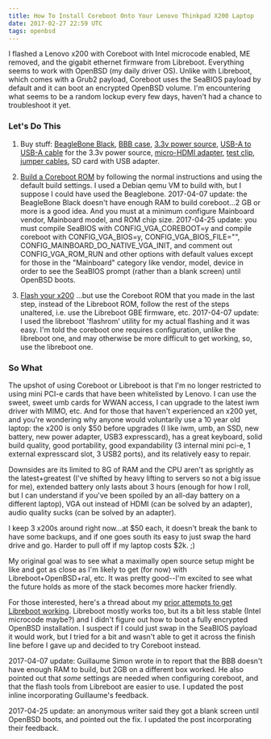 ```yaml
---
title: How To Install Coreboot Onto Your Lenovo Thinkpad X200 Laptop
date: 2017-02-27 22:59 UTC
tags: openbsd
---
```


I flashed a Lenovo x200 with Coreboot with Intel microcode enabled, ME removed, and the gigabit ethernet firmware from Libreboot. Everything seems to work with OpenBSD (my daily driver OS). Unlike with Libreboot, which comes with a Grub2 payload, Coreboot uses the SeaBIOS payload by default and it can boot an encrypted OpenBSD volume. I'm encountering what seems to be a random lockup every few days, haven't had a chance to troubleshoot it yet.

### Let's Do This

1. Buy stuff: [BeagleBone Black][8], [BBB case][6], [3.3v power source][9], [USB-A to USB-A cable][10] for the 3.3v power source, [micro-HDMI adapter][7], [test clip][4], [jumper cables][5], SD card with USB adapter.

1. [Build a Coreboot ROM][1] by following the normal instructions and using the default build settings. I used a Debian qemu VM to build with, but I suppose I could have used the Beaglebone. 2017-04-07 update: the BeagleBone Black doesn't have enough RAM to build coreboot...2 GB or more is a good idea. And you must at a minimum configure Mainboard vendor, Mainboard model, and ROM chip size. 2017-04-25 update: you must compile SeaBIOS with CONFIG_VGA_COREBOOT=y and 
compile coreboot with CONFIG_VGA_BIOS=y, CONFIG_VGA_BIOS_FILE="<path to the vgabios.bin>", CONFIG_MAINBOARD_DO_NATIVE_VGA_INIT, and comment out CONFIG_VGA_ROM_RUN and other options with default values except for those in the "Mainboard" category like vendor, model, device in order to see the SeaBIOS prompt (rather than a blank screen) until OpenBSD boots.

1. [Flash your x200][2] ...but use the Coreboot ROM that you made in the last step, instead of the Libreboot ROM, follow the rest of the steps unaltered, i.e. use the Libreboot GBE firmware, etc. 2017-04-07 update: I used the libreboot 'flashrom' utility for my actual flashing and it was easy. I'm told the coreboot one requires configuration, unlike the libreboot one, and may otherwise be more difficult to get working, so, use the libreboot one.

### So What

The upshot of using Coreboot or Libreboot is that I'm no longer restricted to using mini PCI-e cards that have been whitelisted by Lenovo. I can use the sweet, sweet umb cards for WWAN access, I can upgrade to the latest iwm driver with MIMO, etc. And for those that haven't experienced an x200 yet, and you're wondering why anyone would voluntarily use a 10 year old laptop: the x200 is only $50 before upgrades (I like iwm, umb, an SSD, new battery, new power adapter, USB3 expresscard), has a great keyboard, solid build quality, good portability, good expandability (3 internal mini pci-e, 1 external expresscard slot, 3 USB2 ports), and its relatively easy to repair.

Downsides are its limited to 8G of RAM and the CPU aren't as sprightly as the
latest+greatest (I've shifted by heavy lifting to servers so not a big issue for
me), extended battery only lasts about 3 hours (enough for how I roll, but I can
understand if you've been spoiled by an all-day battery on a different laptop), VGA out instead of HDMI (can be solved by an adapter), audio quality sucks (can be solved by an adapter).

I keep 3 x200s around right now...at $50 each, it doesn't break the bank to have some backups, and if one goes south its easy to just swap the hard drive and go. Harder to pull off if my laptop costs $2k. ;)

My original goal was to see what a maximally open source setup might be like and got as close as I'm likely to get (for now) with Libreboot+OpenBSD+ral, etc. It was pretty good--I'm excited to see what the future holds as more of the stack becomes more hacker friendly.

For those interested, here's a thread about my [prior attempts to get Libreboot working][3]. Libreboot mostly works too, but its a bit less stable (Intel microcode maybe?) and I didn't figure out how to boot a fully encrypted OpenBSD installation. I suspect if I could just swap in the SeaBIOS payload it would work, but I tried for a bit and wasn't able to get it across the finish line before I gave up and decided to try Coreboot instead.

2017-04-07 update: Guillaume Simon wrote in to report that the BBB doesn't have enough RAM to build, but 2GB on a different box worked. He also pointed out that *some* settings are needed when configuring coreboot, and that the flash tools from Libreboot are easier to use. I updated the post inline incorporating Guillaume's feedback.

2017-04-25 update: an anonymous writer said they got a blank screen until OpenBSD boots, and pointed out the fix. I updated the post incorporating their feedback.

  [1]: https://www.coreboot.org/Build_HOWTO
  [2]: https://iqlusion.org/index.php/2016/03/01/x200-libreboot/
  [3]: https://marc.info/?l=openbsd-misc&m=147490313431099&w=2
  [4]: http://www.ebay.com/sch/i.html?_nkw=Pomona%205250%20SOIC%20Test%20Clip,%208%20Pin&clk_rvr_id=1174744441332&mfe=search
  [5]: http://www.ebay.com/sch/i.html?_odkw=Pomona+5250+SOIC+Test+Clip%2C+8+Pin&mfe=search&clk_rvr_id=1174744441332&_osacat=0&_from=R40&_trksid=p2045573.m570.l1313.TR0.TRC0.H0.X120pcs+Dupont+Wire+Male+to+Male+%2B+Male+to+Female+%2B+Female+to+Female+Jumper+Cabl.TRS0&_nkw=120pcs+Dupont+Wire+Male+to+Male+%2B+Male+to+Female+%2B+Female+to+Female+Jumper+Cable&_sacat=0
  [6]: http://www.ebay.com/sch/i.html?_nkw=GeauxRobot%20BeagleBone%20Black%20Compact%20Case%20Black&clk_rvr_id=1174767169717&mfe=search
  [7]: http://www.ebay.com/sch/i.html?_odkw=GeauxRobot+BeagleBone+Black+Compact+Case+Black&mfe=search&clk_rvr_id=1174767169717&_osacat=0&_from=R40&_trksid=p2045573.m570.l1313.TR0.TRC0.A0.H0.XMicro+HDMI+Type+D+Male+to+HDMI+Type+A+Female+Adapter+Converter+Connector+1080P.TRS1&_nkw=Micro+HDMI+Type+D+Male+to+HDMI+Type+A+Female+Adapter+Converter+Connector+1080P&_sacat=0
  [8]: http://www.ebay.com/sch/i.html?_odkw=Micro+HDMI+Type+D+Male+to+HDMI+Type+A+Female+Adapter+Converter+Connector+1080P&_osacat=0&_from=R40&_trksid=p2045573.m570.l1313.TR0.TRC0.H0.XBeagleBone+Black+Rev+C+1GHz+ARM+Cortex-A8+Mini+PC+BB-BBLK-000.TRS0&_nkw=BeagleBone+Black+Rev+C+1GHz+ARM+Cortex-A8+Mini+PC+BB-BBLK-000&_sacat=0
  [9]: http://www.ebay.com/sch/i.html?_odkw=BeagleBone+Black+Rev+C+1GHz+ARM+Cortex-A8+Mini+PC+BB-BBLK-000&_osacat=0&_from=R40&_trksid=p2045573.m570.l1313.TR12.TRC2.A0.H0.X3.3V%2F5V+MB102+Breadboard+Power+Supply+Module+For+Arduino+Board.TRS0&_nkw=3.3V%2F5V+MB102+Breadboard+Power+Supply+Module+For+Arduino+Board&_sacat=0
  [10]: http://www.ebay.com/sch/i.html?_odkw=usb+male+to+male&_osacat=0&_from=R40&_trksid=p2045573.m570.l1313.TR0.TRC0.H1.Xusb+type+a+male+to+male.TRS0&_nkw=usb+type+a+male+to+male&_sacat=0
